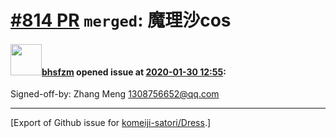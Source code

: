 # [\#814 PR](https://github.com/komeiji-satori/Dress/pull/814) `merged`: 魔理沙cos

#### <img src="https://avatars.githubusercontent.com/u/26246300?u=a43ec8014a9a1b08c6d47ca589ce432bb6c7f333&v=4" width="50">[bhsfzm](https://github.com/bhsfzm) opened issue at [2020-01-30 12:55](https://github.com/komeiji-satori/Dress/pull/814):

Signed-off-by: Zhang Meng <1308756652@qq.com>




-------------------------------------------------------------------------------



[Export of Github issue for [komeiji-satori/Dress](https://github.com/komeiji-satori/Dress).]
